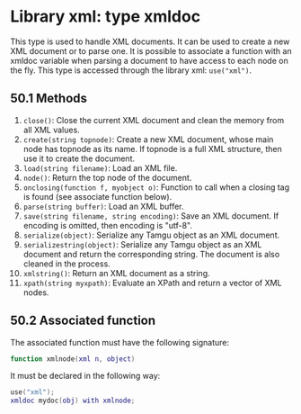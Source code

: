 # Library xml: type xmldoc

This type is used to handle XML documents. It can be used to create a new XML document or to parse one. It is possible to associate a function with an xmldoc variable when parsing a document to have access to each node on the fly. This type is accessed through the library xml: `use("xml")`.

## 50.1 Methods

1. `close()`: Close the current XML document and clean the memory from all XML values.
2. `create(string topnode)`: Create a new XML document, whose main node has topnode as its name. If topnode is a full XML structure, then use it to create the document.
3. `load(string filename)`: Load an XML file.
4. `node()`: Return the top node of the document.
5. `onclosing(function f, myobject o)`: Function to call when a closing tag is found (see associate function below).
6. `parse(string buffer)`: Load an XML buffer.
7. `save(string filename, string encoding)`: Save an XML document. If encoding is omitted, then encoding is "utf-8".
8. `serialize(object)`: Serialize any Tamgu object as an XML document.
9. `serializestring(object)`: Serialize any Tamgu object as an XML document and return the corresponding string. The document is also cleaned in the process.
10. `xmlstring()`: Return an XML document as a string.
11. `xpath(string myxpath)`: Evaluate an XPath and return a vector of XML nodes.

## 50.2 Associated function

The associated function must have the following signature:

```lua
function xmlnode(xml n, object)
```

It must be declared in the following way:

```lua
use("xml");
xmldoc mydoc(obj) with xmlnode;
```